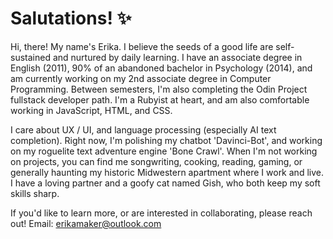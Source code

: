 
# Salutations! ✨

Hi, there! My name's Erika.  I believe the seeds of a good life are self-sustained and nurtured by daily learning. I have an associate degree in English (2011), 90% of an abandoned bachelor in Psychology (2014), and am currently working on my 2nd associate degree in Computer Programming. Between semesters, I'm also completing the Odin Project fullstack developer path. I'm a Rubyist at heart, and am also comfortable working in JavaScript, HTML, and CSS.

I care about UX / UI, and language processing (especially AI text completion). Right now, I'm polishing my chatbot 'Davinci-Bot', and working on my roguelite text adventure engine 'Bone Crawl'. When I'm not working on projects, you can find me songwriting, cooking, reading, gaming, or generally haunting my historic Midwestern apartment where I work and live. I have a loving partner and a goofy cat named Gish, who both keep my soft skills sharp. 

If you'd like to learn more, or are interested in collaborating, please reach out! 
Email: erikamaker@outlook.com
